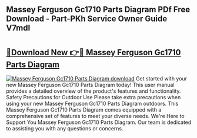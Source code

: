 ## Massey Ferguson Gc1710 Parts Diagram PDf Free Download - Part-PKh Service Owner Guide V7mdI

# <h2><a href="http://dfij6d.blite.top/?on=Massey+Ferguson+Gc1710+Parts+Diagram">🔗Download New 👉🔴 Massey Ferguson Gc1710 Parts Diagram</a></h2>

[![Massey Ferguson Gc1710 Parts Diagram download](https://i.imgur.com/lujVjoI.png)](http://dfij6d.blite.top/?on=Massey+Ferguson+Gc1710+Parts+Diagram)
Get started with your new Massey Ferguson Gc1710 Parts Diagram today! This user manual provides a detailed overview of the product's features and functionality. Safety Precautions for Outdoor Use Please take extra precautions when using your new Massey Ferguson Gc1710 Parts Diagram outdoors. This Massey Ferguson Gc1710 Parts Diagram comes equipped with a comprehensive set of features to meet your diverse needs. We're Here to Support You Massey Ferguson Gc1710 Parts Diagram. Our team is dedicated to assisting you with any questions or concerns.
